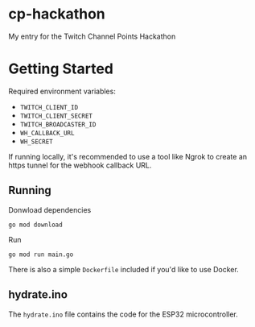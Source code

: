 # cp-hackathon

My entry for the Twitch Channel Points Hackathon

# Getting Started

Required environment variables:

- `TWITCH_CLIENT_ID`
- `TWITCH_CLIENT_SECRET`
- `TWITCH_BROADCASTER_ID`
- `WH_CALLBACK_URL`
- `WH_SECRET`

If running locally, it's recommended to use a tool like Ngrok to create an https tunnel for the webhook callback URL.

## Running

Donwload dependencies

`go mod download`

Run

`go mod run main.go`

There is also a simple `Dockerfile` included if you'd like to use Docker.

## hydrate.ino

The `hydrate.ino` file contains the code for the ESP32 microcontroller.
